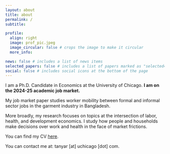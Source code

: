 ```yaml
---
layout: about
title: about
permalink: /
subtitle: 

profile:
  align: right
  image: prof_pic.jpeg
  image_circular: false # crops the image to make it circular
  more_info: 

news: false # includes a list of news items
selected_papers: false # includes a list of papers marked as "selected={true}"
social: false # includes social icons at the bottom of the page
---
```


I am a Ph.D. Candidate in Economics at the University of Chicago. **I am on the 2024-25 academic job market.**

My job market paper studies worker mobility between formal and informal sector jobs in the garment industry in Bangladesh.

More broadly, my research focuses on topics at the intersection of labor, health, and development economics. I study how people and households make decisions over work and health in the face of market frictions. 

You can find my CV [here](chrome-extension://efaidnbmnnnibpcajpcglclefindmkaj/https://www.tanyarajan.com/assets/pdf/Rajan_CV_published.pdf).

You can contact me at: tanyar [at] uchicago [dot] com.



